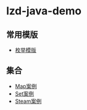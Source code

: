 # lzd-java-demo

## 常用模版

- [枚举模版](./others/src/main/java/template/RedisConnectionType.java)

## 集合

- [Map案例](./others/src/main/java/collect/MapDemo.java)
- [Set案例](./others/src/main/java/collect/SetDemo.java)
- [Steam案例](./notes/java/stream.md)


